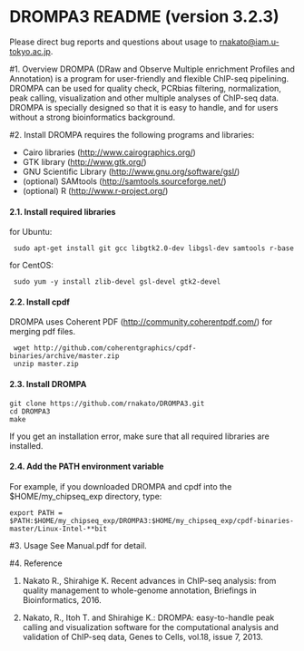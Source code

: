 # DROMPA3 README (version 3.2.3)

Please direct bug reports and questions about usage to rnakato@iam.u-tokyo.ac.jp.

#1. Overview
DROMPA (DRaw and Observe Multiple enrichment Profiles and Annotation) is a program for user-friendly and flexible ChIP-seq pipelining. DROMPA can be used for quality check, PCRbias filtering, normalization, peak calling, visualization and other multiple analyses of ChIP-seq data. DROMPA is specially designed so that it is easy to handle, and for users without a strong bioinformatics background.

#2. Install
DROMPA requires the following programs and libraries:
* Cairo libraries (http://www.cairographics.org/)
* GTK library (http://www.gtk.org/)
* GNU Scientific Library (http://www.gnu.org/software/gsl/)
* (optional) SAMtools (http://samtools.sourceforge.net/)
* (optional) R (http://www.r-project.org/)

#### 2.1. Install required libraries
for Ubuntu:

     sudo apt-get install git gcc libgtk2.0-dev libgsl-dev samtools r-base
 
for CentOS:

     sudo yum -y install zlib-devel gsl-devel gtk2-devel

#### 2.2. Install cpdf
 DROMPA uses Coherent PDF (http://community.coherentpdf.com/) for merging pdf files.
 
     wget http://github.com/coherentgraphics/cpdf-binaries/archive/master.zip
     unzip master.zip
    
#### 2.3. Install DROMPA
    git clone https://github.com/rnakato/DROMPA3.git
    cd DROMPA3
    make

If you get an installation error, make sure that all required libraries are installed.

#### 2.4. Add the PATH environment variable
For example, if you downloaded DROMPA and cpdf into the $HOME/my_chipseq_exp directory, type:

    export PATH = $PATH:$HOME/my_chipseq_exp/DROMPA3:$HOME/my_chipseq_exp/cpdf-binaries-master/Linux-Intel-**bit


#3. Usage
 See Manual.pdf for detail.

#4. Reference
1. Nakato R., Shirahige K. Recent advances in ChIP-seq analysis: from quality management to whole-genome annotation, Briefings in Bioinformatics, 2016.

2. Nakato, R., Itoh T. and Shirahige K.: DROMPA: easy-to-handle peak calling and visualization software for the computational analysis and validation of ChIP-seq data, Genes to Cells, vol.18, issue 7, 2013.
